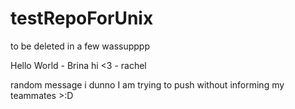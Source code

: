# testRepoForUnix
to be deleted in a few
wassupppp

Hello World - Brina
hi <3 - rachel

random message i dunno
I am trying to push without informing my teammates >:D
